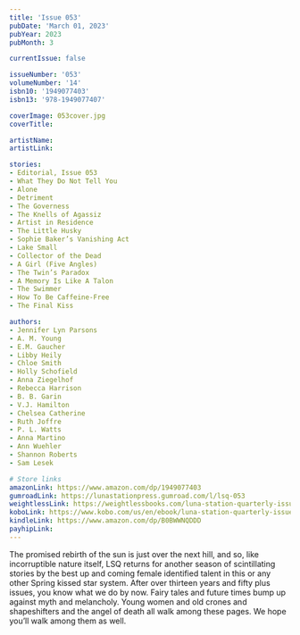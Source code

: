 ```yaml
---
title: 'Issue 053'
pubDate: 'March 01, 2023'
pubYear: 2023
pubMonth: 3

currentIssue: false

issueNumber: '053'
volumeNumber: '14'
isbn10: '1949077403'
isbn13: '978-1949077407'

coverImage: 053cover.jpg
coverTitle: 

artistName: 
artistLink: 

stories:
- Editorial, Issue 053
- What They Do Not Tell You
- Alone
- Detriment
- The Governess
- The Knells of Agassiz
- Artist in Residence
- The Little Husky
- Sophie Baker’s Vanishing Act
- Lake Small
- Collector of the Dead
- A Girl (Five Angles)
- The Twin’s Paradox
- A Memory Is Like A Talon
- The Swimmer
- How To Be Caffeine-Free
- The Final Kiss

authors:
- Jennifer Lyn Parsons
- A. M. Young
- E.M. Gaucher
- Libby Heily
- Chloe Smith
- Holly Schofield
- Anna Ziegelhof
- Rebecca Harrison
- B. B. Garin
- V.J. Hamilton
- Chelsea Catherine
- Ruth Joffre
- P. L. Watts
- Anna Martino
- Ann Wuehler
- Shannon Roberts
- Sam Lesek

# Store links
amazonLink: https://www.amazon.com/dp/1949077403
gumroadLink: https://lunastationpress.gumroad.com/l/lsq-053
weightlessLink: https://weightlessbooks.com/luna-station-quarterly-issue-053/
koboLink: https://www.kobo.com/us/en/ebook/luna-station-quarterly-issue-053
kindleLink: https://www.amazon.com/dp/B0BWWNQDDD
payhipLink: 
---
```


The promised rebirth of the sun is just over the next hill, and so, like incorruptible nature itself, LSQ returns for another season of scintillating stories by the best up and coming female identified talent in this or any other Spring kissed star system.
After over thirteen years and fifty plus issues, you know what we do by now. Fairy tales and future times bump up against myth and melancholy. Young women and old crones and shapeshifters and the angel of death all walk among these pages.
We hope you’ll walk among them as well.
